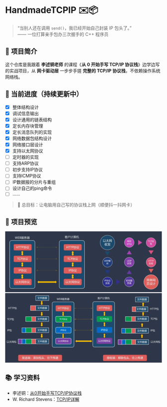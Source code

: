 # HandmadeTCPIP ✉️📦

> “当别人还在调用 `send()`，我已经开始自己封装 IP 包头了。”  
> —— 一位打算亲手包办三次握手的 C++ 程序员

## 🧠 项目简介

这个仓库是我跟着 **李述铜老师** 的课程《**从 0 开始手写 TCP/IP 协议栈**》边学边写的实战项目，从 **网卡驱动层** 一步步手搓 **完整的 TCP/IP 协议栈**，不依赖操作系统网络栈。

## 🚀 当前进度（持续更新中）

- [x] 整体结构设计 
- [x] 调试信息输出
- [x] 设计通用的链表结构
- [x] 定长内存块管理
- [x] 定长消息队列的实现
- [x] 网络数据包结构设计
- [x] 网络接口层设计
- [x] 支持以太网协议
- [ ] 定时器的实现
- [ ] 支持ARP协议
- [ ] 初步支持IP协议
- [ ] 支持ICMP协议
- [ ] IP数据报的分片与重组
- [ ] 设计自己的ping命令
- [ ] ......

> 📌 总目标：让电脑用自己写的协议栈上网（顺便抖一抖网卡）

## 📸 项目预览

<img src="imgs/02.png" alt="内容" width="1000"/>

<img src="imgs/03.png" alt="内容" width="1000"/>

## 📚 学习资料

- 李述铜：[从0开始手写TCP/IP协议栈](https://www.yuque.com/lishutong-docs/tcpip)
- W. Richard Stevens：[TCP/IP详解](https://book.douban.com/subject/26825411/)